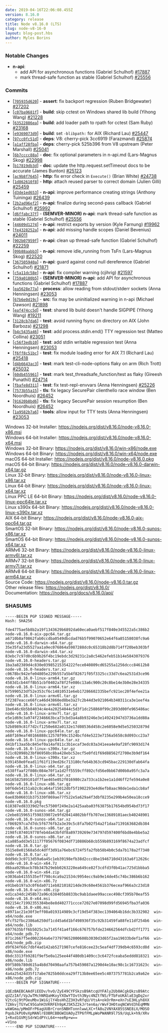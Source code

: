 ```yaml
---
date: 2019-04-16T22:06:08.455Z
version: 8.16.0
category: release
title: Node v8.16.0 (LTS)
slug: node-v8-16-0
layout: blog-post.hbs
author: Myles Borins
---
```


### Notable Changes

* **n-api**:
  * add API for asynchronous functions (Gabriel Schulhof) [#17887](https://github.com/nodejs/node/pull/17887)
  * mark thread-safe function as stable (Gabriel Schulhof) [#25556](https://github.com/nodejs/node/pull/25556)

### Commits

* [[`705935d620`](https://github.com/nodejs/node/commit/705935d620)] - **assert**: fix backport regression (Ruben Bridgewater) [#27202](https://github.com/nodejs/node/pull/27202)
* [[`c07ba9681f`](https://github.com/nodejs/node/commit/c07ba9681f)] - **build**: skip cctest on Windows shared lib build (Yihong Wang) [#21228](https://github.com/nodejs/node/pull/21228)
* [[`63522886ea`](https://github.com/nodejs/node/commit/63522886ea)] - **build**: add loader path to rpath for cctest (Sam Ruby) [#23168](https://github.com/nodejs/node/pull/23168)
* [[`e9369073d9`](https://github.com/nodejs/node/commit/e9369073d9)] - **build**: set `-blibpath:` for AIX (Richard Lau) [#25447](https://github.com/nodejs/node/pull/25447)
* [[`97cc0fc51d`](https://github.com/nodejs/node/commit/97cc0fc51d)] - **deps**: V8: cherry-pick 3cc6919 (Farazmand) [#25874](https://github.com/nodejs/node/pull/25874)
* [[`a1aff28fba`](https://github.com/nodejs/node/commit/a1aff28fba)] - **deps**: cherry-pick 525b396 from V8 upstream (Peter Marshall) [#25041](https://github.com/nodejs/node/pull/25041)
* [[`6b7cccc88a`](https://github.com/nodejs/node/commit/6b7cccc88a)] - **doc**: fix optional parameters in n-api.md (Lars-Magnus Skog) [#22998](https://github.com/nodejs/node/pull/22998)
* [[`b17819db3d`](https://github.com/nodejs/node/commit/b17819db3d)] - **doc**: update the http.request.setTimeout docs to be accurate (James Bunton) [#25123](https://github.com/nodejs/node/pull/25123)
* [[`ac9b8f7645`](https://github.com/nodejs/node/commit/ac9b8f7645)] - **http**: fix error check in `Execute()` (Brian White) [#24738](https://github.com/nodejs/node/pull/24738)
* [[`1d862610f8`](https://github.com/nodejs/node/commit/1d862610f8)] - **http**: attach reused parser to correct domain (Julien Gilli) [#25459](https://github.com/nodejs/node/pull/25459)
* [[`d3de1ed653`](https://github.com/nodejs/node/commit/d3de1ed653)] - **n-api**: improve performance creating strings (Anthony Tuininga) [#26439](https://github.com/nodejs/node/pull/26439)
* [[`2b2ad96ef2`](https://github.com/nodejs/node/commit/2b2ad96ef2)] - **n-api**: finalize during second-pass callback (Gabriel Schulhof) [#25992](https://github.com/nodejs/node/pull/25992)
* [[`d6ffabc37f`](https://github.com/nodejs/node/commit/d6ffabc37f)] - **(SEMVER-MINOR)** **n-api**: mark thread-safe function as stable (Gabriel Schulhof) [#25556](https://github.com/nodejs/node/pull/25556)
* [[`44609d1274`](https://github.com/nodejs/node/commit/44609d1274)] - **n-api**: restrict exports by version (Kyle Farnung) [#19962](https://github.com/nodejs/node/pull/19962)
* [[`fe4328252a`](https://github.com/nodejs/node/commit/fe4328252a)] - **n-api**: add missing handle scopes (Daniel Bevenius) [#24011](https://github.com/nodejs/node/pull/24011)
* [[`902b07959f`](https://github.com/nodejs/node/commit/902b07959f)] - **n-api**: clean up thread-safe function (Gabriel Schulhof) [#22259](https://github.com/nodejs/node/pull/22259)
* [[`09b88aabb3`](https://github.com/nodejs/node/commit/09b88aabb3)] - **n-api**: remove idle\_running from TsFn (Lars-Magnus Skog) [#22520](https://github.com/nodejs/node/pull/22520)
* [[`367505940a`](https://github.com/nodejs/node/commit/367505940a)] - **n-api**: guard against cond null dereference (Gabriel Schulhof) [#21871](https://github.com/nodejs/node/pull/21871)
* [[`c5a11dc58e`](https://github.com/nodejs/node/commit/c5a11dc58e)] - **n-api**: fix compiler warning (cjihrig) [#21597](https://github.com/nodejs/node/pull/21597)
* [[`759a0180b5`](https://github.com/nodejs/node/commit/759a0180b5)] - **(SEMVER-MINOR)** **n-api**: add API for asynchronous functions (Gabriel Schulhof) [#17887](https://github.com/nodejs/node/pull/17887)
* [[`ea5628e77a`](https://github.com/nodejs/node/commit/ea5628e77a)] - **process**: allow reading from stdout/stderr sockets (Anna Henningsen) [#23053](https://github.com/nodejs/node/pull/23053)
* [[`67b6e0d19c`](https://github.com/nodejs/node/commit/67b6e0d19c)] - **src**: fix may be uninitialized warning in n-api (Michael Dawson) [#21898](https://github.com/nodejs/node/pull/21898)
* [[`eaf474cc5d`](https://github.com/nodejs/node/commit/eaf474cc5d)] - **test**: shared lib build doesn't handle SIGPIPE (Yihong Wang) [#19211](https://github.com/nodejs/node/pull/19211)
* [[`3128cb7da6`](https://github.com/nodejs/node/commit/3128cb7da6)] - **test**: avoid running fsync on directory on AIX (John Barboza) [#21298](https://github.com/nodejs/node/pull/21298)
* [[`b4c5435a46`](https://github.com/nodejs/node/commit/b4c5435a46)] - **test**: add process.stdin.end() TTY regression test (Matteo Collina) [#23051](https://github.com/nodejs/node/pull/23051)
* [[`c56f3edb10`](https://github.com/nodejs/node/commit/c56f3edb10)] - **test**: add stdin writable regression test (Anna Henningsen) [#23053](https://github.com/nodejs/node/pull/23053)
* [[`f6ff8c51bc`](https://github.com/nodejs/node/commit/f6ff8c51bc)] - **test**: fix module loading error for AIX 7.1 (Richard Lau) [#25418](https://github.com/nodejs/node/pull/25418)
* [[`d4b6643ac3`](https://github.com/nodejs/node/commit/d4b6643ac3)] - **test**: mark test-cli-node-options flaky on arm (Rich Trott) [#25032](https://github.com/nodejs/node/pull/25032)
* [[`60db455961`](https://github.com/nodejs/node/commit/60db455961)] - **test**: mark test\_threadsafe\_function/test as flaky (Gireesh Punathil) [#24714](https://github.com/nodejs/node/pull/24714)
* [[`fbafe8d311`](https://github.com/nodejs/node/commit/fbafe8d311)] - **test**: fix test-repl-envvars (Anna Henningsen) [#25226](https://github.com/nodejs/node/pull/25226)
* [[`7573b55a15`](https://github.com/nodejs/node/commit/7573b55a15)] - **tls**: fix legacy SecurePair clienthello race window (Ben Noordhuis) [#26452](https://github.com/nodejs/node/pull/26452)
* [[`91620b8bd6`](https://github.com/nodejs/node/commit/91620b8bd6)] - **tls**: fix legacy SecurePair session resumption (Ben Noordhuis) [#26452](https://github.com/nodejs/node/pull/26452)
* [[`1a9582b7a6`](https://github.com/nodejs/node/commit/1a9582b7a6)] - **tools**: allow input for TTY tests (Anna Henningsen) [#23053](https://github.com/nodejs/node/pull/23053)

Windows 32-bit Installer: https://nodejs.org/dist/v8.16.0/node-v8.16.0-x86.msi<br> Windows 64-bit Installer: https://nodejs.org/dist/v8.16.0/node-v8.16.0-x64.msi<br> Windows 32-bit Binary: https://nodejs.org/dist/v8.16.0/win-x86/node.exe<br> Windows 64-bit Binary: https://nodejs.org/dist/v8.16.0/win-x64/node.exe<br> macOS 64-bit Installer: https://nodejs.org/dist/v8.16.0/node-v8.16.0.pkg<br> macOS 64-bit Binary: https://nodejs.org/dist/v8.16.0/node-v8.16.0-darwin-x64.tar.gz<br> Linux 32-bit Binary: https://nodejs.org/dist/v8.16.0/node-v8.16.0-linux-x86.tar.xz<br> Linux 64-bit Binary: https://nodejs.org/dist/v8.16.0/node-v8.16.0-linux-x64.tar.xz<br> Linux PPC LE 64-bit Binary: https://nodejs.org/dist/v8.16.0/node-v8.16.0-linux-ppc64le.tar.xz<br> Linux s390x 64-bit Binary: https://nodejs.org/dist/v8.16.0/node-v8.16.0-linux-s390x.tar.xz<br> AIX 64-bit Binary: https://nodejs.org/dist/v8.16.0/node-v8.16.0-aix-ppc64.tar.gz<br> SmartOS 32-bit Binary: https://nodejs.org/dist/v8.16.0/node-v8.16.0-sunos-x86.tar.xz<br> SmartOS 64-bit Binary: https://nodejs.org/dist/v8.16.0/node-v8.16.0-sunos-x64.tar.xz<br> ARMv6 32-bit Binary: https://nodejs.org/dist/v8.16.0/node-v8.16.0-linux-armv6l.tar.xz<br> ARMv7 32-bit Binary: https://nodejs.org/dist/v8.16.0/node-v8.16.0-linux-armv7l.tar.xz<br> ARMv8 64-bit Binary: https://nodejs.org/dist/v8.16.0/node-v8.16.0-linux-arm64.tar.xz<br> Source Code: https://nodejs.org/dist/v8.16.0/node-v8.16.0.tar.gz<br> Other release files: https://nodejs.org/dist/v8.16.0/<br> Documentation: https://nodejs.org/docs/v8.16.0/api/

### SHASUMS

```
-----BEGIN PGP SIGNED MESSAGE-----
Hash: SHA256

fde4775ae5b8b2a19f1343629b6892da60eca0aebf517f840e345522a5c386b2  node-v8.16.0-aix-ppc64.tar.gz
a6710b8af0862fab0ccdba0549dbcdad76b5f99070652e64f6a85158038fc9a6  node-v8.16.0-darwin-x64.tar.gz
35e35fa23d5527aa1a9ec076864a5987288dc0c65318b2d8b714ff20beb303bf  node-v8.16.0-darwin-x64.tar.xz
83ebc7c97d0c6b9b26f4bc19ebdc3d29231c2a8c5462efeb51b14e5843079376  node-v8.16.0-headers.tar.gz
1ba3a82389d4c830e03985215354222fece040809cd65255a1256dccc84612b8  node-v8.16.0-headers.tar.xz
c0678bc942efe04805e229b557a5b4f82671f05f3325cc33d7c6ea2531d3ce96  node-v8.16.0-linux-arm64.tar.gz
4583d1cb44ff8b51cbf0402a78f2fe086c13a6c900c20c8be14e3b0e28e34335  node-v8.16.0-linux-arm64.tar.xz
b75990523df52e353cf6c14810531e6eb17286602335befc921ec20f4efee21a  node-v8.16.0-linux-armv6l.tar.gz
3f2387eacce66fca46d43860ed8be3a27c2b44d3e921064b340311ca3e1eef4a  node-v8.16.0-linux-armv6l.tar.xz
1be646c6b5b84034c4e4a20254044c5d3f1dc258860f99c2893d00fe965486ac  node-v8.16.0-linux-armv7l.tar.gz
e5e1d69c3a974f2346663bca73cbd3a4a8b93246e3e149241947d3736a1dd88a  node-v8.16.0-linux-armv7l.tar.xz
52b8989c81f7d2cf1250e682a0132e17d08536d458c2e6058e9d5e525032879d  node-v8.16.0-linux-ppc64le.tar.gz
a68f169eaf40166888c12578f99c1524bcfd4e5223e7156a5658c8d093cc23a7  node-v8.16.0-linux-ppc64le.tar.xz
d41bf13aa5bc845ef0a14af811c3b1ecaf3edc03a341eea4e9af28fc9093d174  node-v8.16.0-linux-s390x.tar.gz
521c02098b23bf86958bc8ba428ebc52ecf5e0fd1f69d88562f2700e3b9df164  node-v8.16.0-linux-s390x.tar.xz
b391450e0fead11f61f119ed26c713180cfe64b363cd945bac229130dfab64fa  node-v8.16.0-linux-x64.tar.gz
e538ffaaf2f808c084e70f1a1d2ff5559cff892cfd56e0bb67d00b0a95fc3a7a  node-v8.16.0-linux-x64.tar.xz
b616582589101df7fae465e052f016980c2a733ca1b2ee1a1d46ff2fe594a0e8  node-v8.16.0-linux-x86.tar.gz
b0f6de54151ab2c8ca64af15012dbf5f1902293e4d6efb8aac98de1eda1cb8af  node-v8.16.0-linux-x86.tar.xz
6ae83b06031b375330f869ae77f522e5a629a4f3dbf8235e299b4e50ea18cce9  node-v8.16.0.pkg
618387ed83339d2fec57500f249e2a1425aaba03f63875b17654bd954bd73f17  node-v8.16.0-sunos-x64.tar.gz
c2ebe8159651f598339072e9fd20414802bbffb707ee13689101aecb40248901  node-v8.16.0-sunos-x64.tar.xz
cf069297ca7d7dc5f6776fb2a3e39c5c8fa7b02f54a2f1daa7139163682db384  node-v8.16.0-sunos-x86.tar.gz
2198fc874019778feb4da43bfdf8a89739269e734797d597400f6bd8e4bbe5a2  node-v8.16.0-sunos-x86.tar.xz
a1a885add3e511177f05676f0834df710886b68cb559b893169f8674a23adfcf  node-v8.16.0.tar.gz
3515e8e01568a5dc4dff3d91a76ebc6724f5fa2fbb58b4b0c5da7b178a2f7340  node-v8.16.0.tar.xz
0dd9dc3c0713d59a6a45c1eb39198efb38d2ccc8be1946710d43163a6f12626c  node-v8.16.0-win-x64.7z
d6baa929bacb78b347b29ebb0263220ea649ce82f3cdfd3f0b41ac725d1bbba5  node-v8.16.0-win-x64.zip
e3036ab4155535eff798c4ca9a21534c9954ecc9ab9e14de45c74bc386b6b162  node-v8.16.0-win-x86.7z
e91beb197a3c0f6da0711eb821018214de39c60e4561b376eceaf966a3c23d18  node-v8.16.0-win-x86.zip
ed1ca34dc2458b72a96c638405b8833bc9ab1daee99accec498cf395b70eaf55  node-v8.16.0-x64.msi
082154c71992355384be8e8d402771ccce72027e07098d99fd56945fba3fa036  node-v8.16.0-x86.msi
e8971ac21e30f3eff08a019314989c3cf19d54f383ec1394064b16dc3b332982  win-x64/node.exe
9fcf52fbc2386a6250df1cd45a6d1bf498936f35c92b31459fa88fe11df254b6  win-x64/node.lib
6977635bff6b5025c3a7145f41a4f166c676757bfde234662564dfcbd2ff1771  win-x64/node_pdb.7z
871c2667f5ed002264a6e737979652000608b3030d3d65f2aa19033bdef1af66  win-x64/node_pdb.zip
d9f634f6dc7dbf4ad142ab5271907cefe816cee23c5eaf4df739db4c6593cd8d  win-x86/node.exe
0bdc3313fb9281f9ef5e0a125ee44f480db1409cc3c6472fceaba5eddd818321  win-x86/node.lib
09f580b780d615a4b8d70490aafa757b459087a1290d4e10ac98c1c16731623c  win-x86/node_pdb.7z
4a4a25424d35f17abe7825b0ddcea29f713b8ee65ee5c4073757781b2ca9a62e  win-x86/node_pdb.zip
-----BEGIN PGP SIGNATURE-----

iQEzBAEBCAAdFiEEDv/hvO/ZyE49CYFSkzsB9AtcqUYFAly2Ub0ACgkQkzsB9Atc
qUZzIAf/VpJwTMchNRQaHKoyYXOwYTOvth3Nyc4NZtfNS/FTbFoUKAlaE3gDq2xr
V2tcGj9tPOeuMbv1WiGjlY4bsHhZZ3H3vRfqU/VtsA+okOrRm+eXn7sE3HLyh8XX
7ZAkvjTGYwC95GahH3VKRFEh9pKJ5K5Z2kJrten6a/rWvF3HOtoqNCWVd3hEqMMN
wkWGma/pMmOFrP6agUUBrCronSNBHTonnlwwLXC+fA8u2VNYAX85SSNE8iX/MOSO
PqobJkPU0vXpMANlrEOBRCBBGWIUAOyZTP6fFMLpWoPWANR9l7S9/UqLk+h9/XRv
1+Rxd1GVMjSdrW1dPYcL64++eeRp+w==
=V1no
-----END PGP SIGNATURE-----

```
